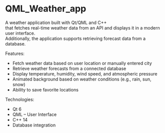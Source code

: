 # QML_Weather_app

A weather application built with Qt/QML and C++        
that fetches real-time weather data from an API and displays it in a modern user interface.     
Additionally, the application supports retrieving forecast data from a database.    
  
Features:  
- Fetch weather data based on user location or manually entered city    
- Retrieve weather forecasts from a connected database  
- Display temperature, humidity, wind speed, and atmospheric pressure  
- Animated background based on weather conditions (e.g., rain, sun, snow)  
- Ability to save favorite locations  
    
Technologies:    
- Qt 6  
- QML – User Interface  
- C++ 14  
- Database integration  


